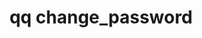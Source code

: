 ---
category: change
command: change_password
keywords: qq, qq_cli, change_password
optional_options:
- alternate:
  - --old-password
  help: Your old password (insecure, visible via ps)
  name: -o
  required: false
- alternate:
  - --new-password
  help: Your new password (insecure, visible via ps)
  name: -p
  required: false
permalink: /qq-cli-command-guide/change/change_password.html
positional_options: []
sidebar: qq_cli_command_reference_sidebar
summary: This section explains how to use the <code>qq change_password</code> command.
synopsis: Change your password
title: qq change_password
usage: qq change_password [-h] [-o OLD_PASSWORD] [-p NEW_PASSWORD]
zendesk_source: qq CLI Command Guide

---
